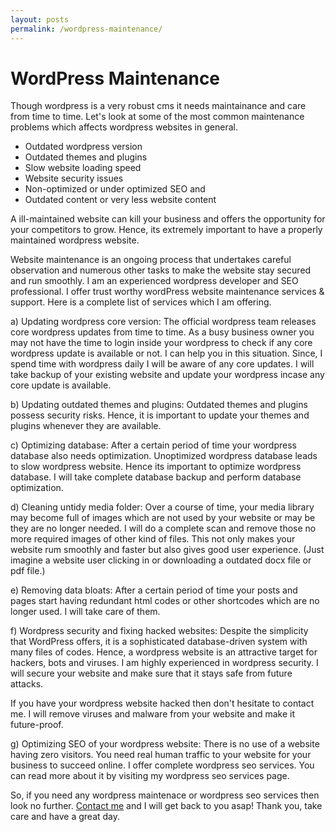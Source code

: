 ```yaml
---
layout: posts
permalink: /wordpress-maintenance/
---
```


# WordPress Maintenance

Though wordpress is a very robust cms it needs maintainance and care from time to time. Let's look at some of the most common maintenance problems which affects wordpress websites in general.

- Outdated wordpress version
- Outdated themes and plugins
- Slow website loading speed
- Website security issues
- Non-optimized or under optimized SEO and 
- Outdated content or very less website content

A ill-maintained website can kill your business and offers the opportunity for your competitors to grow. Hence, its extremely important to have a properly maintained wordpress website.

Website maintenance is an ongoing process that undertakes careful observation and numerous other tasks to make the website stay secured and run smoothly. I am an experienced wordpress developer and SEO professional. I offer trust worthy wordPress website maintenance services & support. Here is a complete list of services which I am offering.

a) Updating wordpress core version: The official wordpress team releases core wordpress updates from time to time. As a busy business owner you may not have the time to login inside your wordpress to check if any core wordpress update is available or not. I can help you in this situation. Since, I spend time with wordpress daily I will be aware of any core updates. I will take backup of your existing website and update your wordpress incase any core update is available.

b) Updating outdated themes and plugins: Outdated themes and plugins possess security risks. Hence, it is important to update your themes and plugins whenever they are available.

c) Optimizing database: After a certain period of time your wordpress database also needs optimization. Unoptimized wordpress database leads to slow wordpress website. Hence its important to optimize wordpress database. I will take complete database backup and perform database optimization.

d) Cleaning untidy media folder: Over a course of time, your media library may become full of images which are not used by your website or may be they are no longer needed. I will do a complete scan and remove those no more required images of other kind of files. This not only makes your website rum smoothly and faster but also gives good user experience. (Just imagine a website user clicking in or downloading a outdated docx file or pdf file.)

e) Removing data bloats: After a certain period of time your posts and pages start having redundant html codes or other shortcodes which are no longer used. I will take care of them.

f) Wordpress security and fixing hacked websites: Despite the simplicity that WordPress offers, it is a sophisticated database-driven system with many files of codes. Hence, a wordpress website is an attractive target for hackers, bots and viruses. I am highly experienced in wordpress security. I will secure your website and make sure that it stays safe from future attacks.

If you have your wordpress website hacked then don't hesitate to contact me. I will remove viruses and malware from your website and make it future-proof.

g) Optimizing SEO of your wordpress website: There is no use of a website having zero visitors. You need real human traffic to your website for your business to succeed online. I offer complete wordpress seo services. You can read more about it by visiting my wordpress seo services page.

So, if you need any wordpress maintenace or wordpress seo services then look no further. [Contact me](https://sndn.github.io/contact) and I will get back to you asap! Thank you, take care and have a great day.
